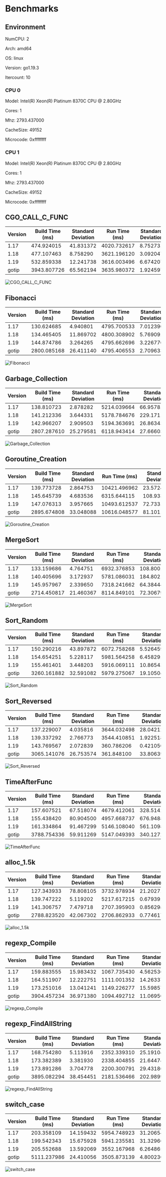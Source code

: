 # Benchmarks

## Environment

NumCPU: 2

Arch: amd64

OS: linux

Version: go1.19.3

Itercount: 10

### CPU 0

Model: Intel(R) Xeon(R) Platinum 8370C CPU @ 2.80GHz

Cores: 1

Mhz: 2793.437000

CacheSize: 49152

Microcode: 0xffffffff

### CPU 1

Model: Intel(R) Xeon(R) Platinum 8370C CPU @ 2.80GHz

Cores: 1

Mhz: 2793.437000

CacheSize: 49152

Microcode: 0xffffffff

## CGO_CALL_C_FUNC

| Version | Build Time (ms) | Standard Deviation | Run Time (ms) | Standard Deviation |
| ------ | ------ | ------ | ------ | ------ |
| 1.17 | 474.924015 | 41.831372 | 4020.732617 | 8.752731 |
| 1.18 | 477.107463 | 8.758290 | 3621.196120 | 3.092047 |
| 1.19 | 532.859338 | 12.241738 | 3616.003496 | 6.674207 |
| gotip | 3943.807726 | 65.562194 | 3635.980372 | 1.924597 |

![CGO_CALL_C_FUNC](./CGO_CALL_C_FUNC__1eb049ef6b.png)

## Fibonacci

| Version | Build Time (ms) | Standard Deviation | Run Time (ms) | Standard Deviation |
| ------ | ------ | ------ | ------ | ------ |
| 1.17 | 130.624685 | 4.940801 | 4795.700533 | 7.012390 |
| 1.18 | 134.465405 | 11.869702 | 4800.308902 | 5.769091 |
| 1.19 | 144.874786 | 3.264265 | 4795.662696 | 3.226776 |
| gotip | 2800.085168 | 26.411140 | 4795.406553 | 2.709633 |

![Fibonacci](./Fibonacci__016be0f0bc.png)

## Garbage_Collection

| Version | Build Time (ms) | Standard Deviation | Run Time (ms) | Standard Deviation |
| ------ | ------ | ------ | ------ | ------ |
| 1.17 | 138.810723 | 2.878282 | 5214.039664 | 66.957810 |
| 1.18 | 141.212336 | 3.644331 | 5178.784676 | 229.171141 |
| 1.19 | 142.966207 | 2.909503 | 5194.363691 | 26.863437 |
| gotip | 2807.287610 | 25.279581 | 6118.943414 | 27.666037 |

![Garbage_Collection](./Garbage_Collection__f27466590e.png)

## Goroutine_Creation

| Version | Build Time (ms) | Standard Deviation | Run Time (ms) | Standard Deviation |
| ------ | ------ | ------ | ------ | ------ |
| 1.17 | 139.773728 | 2.864753 | 10421.496962 | 23.572499 |
| 1.18 | 145.645739 | 4.683536 | 6315.644115 | 108.933618 |
| 1.19 | 147.076313 | 3.957665 | 10493.612537 | 72.733139 |
| gotip | 2895.674808 | 33.048088 | 10616.048577 | 81.101110 |

![Goroutine_Creation](./Goroutine_Creation__c0773f341a.png)

## MergeSort

| Version | Build Time (ms) | Standard Deviation | Run Time (ms) | Standard Deviation |
| ------ | ------ | ------ | ------ | ------ |
| 1.17 | 133.159686 | 4.764751 | 6932.376853 | 108.800156 |
| 1.18 | 140.405696 | 3.172937 | 5781.086031 | 184.802184 |
| 1.19 | 145.957967 | 2.339650 | 7318.241662 | 64.384449 |
| gotip | 2714.450817 | 21.460367 | 8114.849101 | 72.306793 |

![MergeSort](./MergeSort__619024e898.png)

## Sort_Random

| Version | Build Time (ms) | Standard Deviation | Run Time (ms) | Standard Deviation |
| ------ | ------ | ------ | ------ | ------ |
| 1.17 | 150.290216 | 43.897872 | 6072.758268 | 5.526459 |
| 1.18 | 154.654251 | 5.228117 | 5981.564258 | 6.458291 |
| 1.19 | 155.461401 | 3.448203 | 5916.069111 | 10.865438 |
| gotip | 3260.161882 | 32.591082 | 5979.275067 | 19.105047 |

![Sort_Random](./Sort_Random__7a0a58c9e3.png)

## Sort_Reversed

| Version | Build Time (ms) | Standard Deviation | Run Time (ms) | Standard Deviation |
| ------ | ------ | ------ | ------ | ------ |
| 1.17 | 137.229007 | 4.035816 | 3644.032498 | 28.042126 |
| 1.18 | 139.337292 | 2.766773 | 3544.410851 | 1.922518 |
| 1.19 | 143.769567 | 2.072839 | 360.786206 | 0.421050 |
| gotip | 3065.141076 | 26.753574 | 361.848100 | 33.806390 |

![Sort_Reversed](./Sort_Reversed__4f239a2e28.png)

## TimeAfterFunc

| Version | Build Time (ms) | Standard Deviation | Run Time (ms) | Standard Deviation |
| ------ | ------ | ------ | ------ | ------ |
| 1.17 | 157.607521 | 67.518074 | 4679.412061 | 328.514227 |
| 1.18 | 155.438420 | 80.904500 | 4957.668737 | 676.948896 |
| 1.19 | 161.334864 | 91.467299 | 5146.108040 | 561.109862 |
| gotip | 3788.754336 | 59.911269 | 5147.049393 | 340.127249 |

![TimeAfterFunc](./TimeAfterFunc__b4a2fe2bf5.png)

## alloc_1.5k

| Version | Build Time (ms) | Standard Deviation | Run Time (ms) | Standard Deviation |
| ------ | ------ | ------ | ------ | ------ |
| 1.17 | 127.343933 | 78.808105 | 3732.978934 | 21.202717 |
| 1.18 | 139.747222 | 5.119202 | 5217.617215 | 0.679391 |
| 1.19 | 141.306757 | 7.479718 | 2707.395903 | 0.856298 |
| gotip | 2788.823520 | 42.067302 | 2706.862933 | 0.774617 |

![alloc_1.5k](./alloc_1.5k__78691b2f49.png)

## regexp_Compile

| Version | Build Time (ms) | Standard Deviation | Run Time (ms) | Standard Deviation |
| ------ | ------ | ------ | ------ | ------ |
| 1.17 | 159.883555 | 15.983432 | 1067.735430 | 4.562536 |
| 1.18 | 164.511907 | 12.222751 | 1111.001352 | 14.263377 |
| 1.19 | 173.251016 | 13.041241 | 1149.226277 | 15.598577 |
| gotip | 3904.457234 | 36.971380 | 1094.492712 | 11.069501 |

![regexp_Compile](./regexp_Compile__b52c0e0ed5.png)

## regexp_FindAllString

| Version | Build Time (ms) | Standard Deviation | Run Time (ms) | Standard Deviation |
| ------ | ------ | ------ | ------ | ------ |
| 1.17 | 168.754280 | 5.113916 | 2352.339310 | 25.191042 |
| 1.18 | 173.382389 | 3.381930 | 2338.404855 | 21.644746 |
| 1.19 | 173.891286 | 3.704778 | 2200.300791 | 29.431863 |
| gotip | 3895.082294 | 38.454451 | 2181.536466 | 202.989902 |

![regexp_FindAllString](./regexp_FindAllString__efbe67306d.png)

## switch_case

| Version | Build Time (ms) | Standard Deviation | Run Time (ms) | Standard Deviation |
| ------ | ------ | ------ | ------ | ------ |
| 1.17 | 203.358109 | 14.159432 | 5954.748923 | 31.206542 |
| 1.18 | 199.542343 | 15.675928 | 5941.235581 | 31.329664 |
| 1.19 | 205.552688 | 13.592069 | 3552.167968 | 6.264865 |
| gotip | 5111.237986 | 24.410056 | 3505.873139 | 4.800230 |

![switch_case](./switch_case__725e73000e.png)

